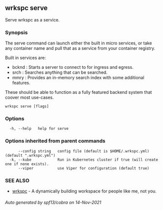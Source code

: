 ## wrkspc serve

Serve wrkspc as a service.

### Synopsis


The serve command can launch either the built in micro services, or take any container name and
pull that as a service from your container registry.

Built in services are:

- bcknd : Starts a server to connect to for ingress and egress.
- srch  : Searches anything that can be searched.
- mmry  : Provides an in-memory search index with some additional features.

These should be able to function as a fully featured backend system that coover most use-cases.


```
wrkspc serve [flags]
```

### Options

```
  -h, --help   help for serve
```

### Options inherited from parent commands

```
      --config string   config file (default is $HOME/.wrkspc.yml) (default ".wrkspc.yml")
  -k, --kube            Run in Kubernetes cluster if true (will create one if none exists).
      --viper           use Viper for configuration (default true)
```

### SEE ALSO

* [wrkspc](wrkspc.md)	 - A dynamically building workspace for people like me, not you.

###### Auto generated by spf13/cobra on 14-Nov-2021
